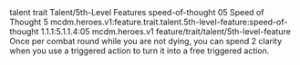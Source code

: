<ability>
  <metadata>
    <class>talent</class>
    <feature_type>trait</feature_type>
    <file_dpath>Talent/5th-Level Features</file_dpath>
    <item_id>speed-of-thought</item_id>
    <item_index>05</item_index>
    <item_name>Speed of Thought</item_name>
    <level>5</level>
    <scc>mcdm.heroes.v1:feature.trait.talent.5th-level-feature:speed-of-thought</scc>
    <scdc>1.1.1:5.1.1.4:05</scdc>
    <source>mcdm.heroes.v1</source>
    <type>feature/trait/talent/5th-level-feature</type>
  </metadata>
  <effects>
    <effect type="mundane">Once per combat round while you are not dying, you can spend 2 clarity when you use a triggered action to turn it into a free triggered action.</effect>
  </effects>
</ability>
